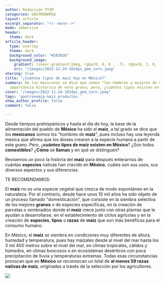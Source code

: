 ```yaml
---
author: Redacción TYSM
categories: GASTRONOMIA
layout: article
excerpt_separator: "<!--more-->"
mode: immersive
header:
  theme: dark
article_header:
  type: overlay
  theme: dark
  background_color: "#203028"
  background_image:
    gradient: linear-gradient(1deg, rgba(0, 0, 0 , .7), rgba(8, 3, 8, .9))
    src: "/images/2022-11-24-1024px_gem_corn.jpeg"
sharing: true
title: "¿Cuántos tipos de maíz hay en México?"
summary: De los mexicanos se dice que somos "los hombres y mujeres de maíz por la
  importancia histórica de este grano; pero, ¿cuántos tipos existen en el país?
cover: "/images/2022-11-24-1024px_gem_corn.jpeg"
tags: 'gastronomia maiz productos '
show_author_profile: false
comment: false

---
```

Desde tiempos prehispánicos y hasta el día de hoy, la base de la alimentación del pueblo de **México** ha sido el **maíz**, a tal grado se dice que los **mexicanos** somos los "hombres de **maíz**", pues incluso hay una leyenda mexica que afirma que los dioses crearon a la especie humana a partir de este grano. Pero, ¿**cuántos tipos de maíz existen en México**? ¿Son todos **comestibles**? ¿**Cómo** se **llaman** y en qué se distinguen?

Revisemos un poco la historia del **maíz** para después enterarnos de cuántas **especies** nativas han crecido en **México**, cuáles son sus usos, sus diversos aspectos y sus diferencias.

TE RECOMENDAMOS:

El **maíz** no es una especie vegetal que crezca de modo espontáneo en la naturaleza. Por el contrario, desde hace unos 10 mil años ha sido objeto de un proceso llamado "domesticación", que consiste en la siembra selectiva de los mejores **granos** o de especies específicas, en la creación de parcelas o sembradíos donde el **maíz** crece junto con otras plantas que le ayudan a desarrollarse, en el establecimiento de ciclos agrícolas y en la creación de **especies**, **tipos** o **razas** de **maíz** que son más benéficas para el consumo humano.

En México, el **maíz** se siembra en condiciones muy diferentes de altura, humedad y temperatura, pues hay maizales desde al nivel del mar hasta los 3 mil 400 metros sobre el nivel del mar, en climas tropicales, cálidos y húmedos, en climas boscosos o en ecosistemas desérticos con poca precipitación de lluvia y temperaturas extremas. Todas esas circunstancias provocan que en **México** se reconozcan un total de **al menos 59 razas nativas de maíz**, originadas a través de la selección por los agricultores.

![](https://upload.wikimedia.org/wikipedia/commons/thumb/0/0d/Starr-120606-7054-Zea_mays-ears_for_sale-Laulima_Farm_Kipahulu-Maui_%2825026486812%29.jpg/1024px-Starr-120606-7054-Zea_mays-ears_for_sale-Laulima_Farm_Kipahulu-Maui_%2825026486812%29.jpg)
